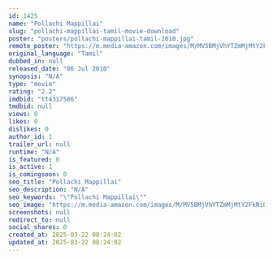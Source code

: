 ```yaml
---
id: 1425
name: "Pollachi Mappillai"
slug: "pollachi-mappillai-tamil-movie-download"
poster: "posters/pollachi-mappillai-tamil-2010.jpg"
remote_poster: "https://m.media-amazon.com/images/M/MV5BMjVhYTZmMjMtY2FkNi00MjUzLTk0YTEtYWIxOGJiMGI5YTYwXkEyXkFqcGdeQXVyMTEzNzg0Mjkx._V1_SX300.jpg"
original_language: "Tamil"
dubbed_in: null
released_date: "06 Jul 2010"
synopsis: "N/A"
type: "movie"
rating: "2.2"
imdbid: "tt4317586"
tmdbid: null
views: 0
likes: 0
dislikes: 0
author_id: 1
trailer_url: null
runtime: "N/A"
is_featured: 0
is_active: 1
is_comingsoon: 0
seo_title: "Pollachi Mappillai"
seo_description: "N/A"
seo_keywords: "\"Pollachi Mappillai\""
seo_image: "https://m.media-amazon.com/images/M/MV5BMjVhYTZmMjMtY2FkNi00MjUzLTk0YTEtYWIxOGJiMGI5YTYwXkEyXkFqcGdeQXVyMTEzNzg0Mjkx._V1_SX300.jpg"
screenshots: null
redirect_to: null
social_shares: 0
created_at: 2025-03-22 08:24:02
updated_at: 2025-03-22 08:24:02
---
```


